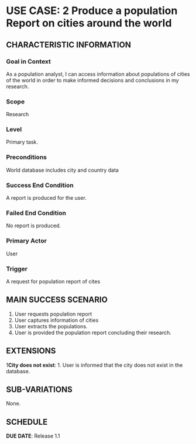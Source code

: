 # USE CASE: 2 Produce a population Report on cities around the world 

## CHARACTERISTIC INFORMATION

### Goal in Context

As a population analyst, I can access information about populations of cities
of the world in order to make informed decisions and conclusions in my research.
### Scope

Research

### Level

Primary task.

### Preconditions

World database includes city and country data

### Success End Condition

A report is produced for the user.

### Failed End Condition

No report is produced.

### Primary Actor

User

### Trigger

A request for population report of cites

## MAIN SUCCESS SCENARIO

1. User requests population report
2. User captures information of cities
3. User extracts the populations.
4. User is provided the population report concluding their research.

## EXTENSIONS

1**City does not exist**:
    1. User is informed that the city does not exist in the database.

## SUB-VARIATIONS

None.

## SCHEDULE

**DUE DATE**: Release 1.1